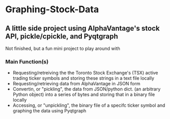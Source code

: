# Graphing-Stock-Data
## A little side project using AlphaVantage's stock API, pickle/cpickle, and Pyqtgraph
Not finished, but a fun mini project to play around with

### Main Function(s)
- Requesting/retreiving the the Toronto Stock Exchange's (TSX) active trading ticker symbols and storing these strings in a text file locally
- Requesting/retrieving data from AlphaVantage in JSON form
- Convertin, or "pickling", the data from JSON/python dict. (an arbitrary Python object) into a series of bytes and storing that in a binary file locally
- Accessing, or "unpickling", the binary file of a specifc ticker symbol and graphing the data using Pyqtgraph
